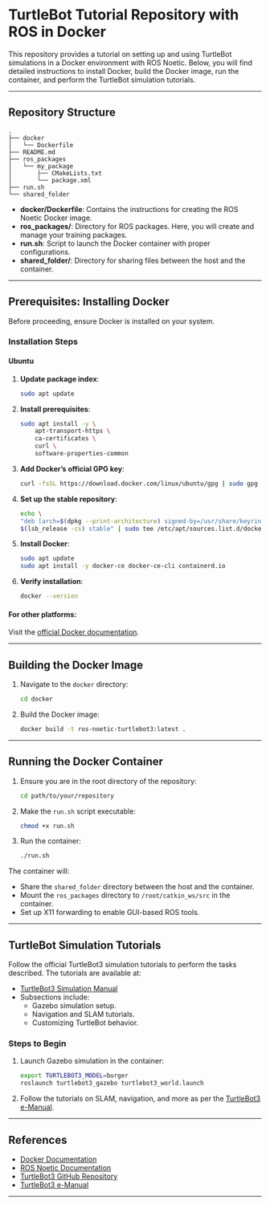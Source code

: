 # TurtleBot Tutorial Repository with ROS in Docker

This repository provides a tutorial on setting up and using TurtleBot simulations in a Docker environment with ROS Noetic. Below, you will find detailed instructions to install Docker, build the Docker image, run the container, and perform the TurtleBot simulation tutorials.

---

## Repository Structure

```plaintext
.
├── docker
│   └── Dockerfile
├── README.md
├── ros_packages
│   └── my_package
│       ├── CMakeLists.txt
│       └── package.xml
├── run.sh
└── shared_folder
```

- **docker/Dockerfile**: Contains the instructions for creating the ROS Noetic Docker image.
- **ros_packages/**: Directory for ROS packages. Here, you will create and manage your training packages.
- **run.sh**: Script to launch the Docker container with proper configurations.
- **shared_folder/**: Directory for sharing files between the host and the container.

---

## Prerequisites: Installing Docker

Before proceeding, ensure Docker is installed on your system.

### Installation Steps

#### Ubuntu
1. **Update package index**:
   ```bash
   sudo apt update
   ```

2. **Install prerequisites**:
   ```bash
   sudo apt install -y \
       apt-transport-https \
       ca-certificates \
       curl \
       software-properties-common
   ```

3. **Add Docker’s official GPG key**:
   ```bash
   curl -fsSL https://download.docker.com/linux/ubuntu/gpg | sudo gpg --dearmor -o /usr/share/keyrings/docker-archive-keyring.gpg
   ```

4. **Set up the stable repository**:
   ```bash
   echo \
   "deb [arch=$(dpkg --print-architecture) signed-by=/usr/share/keyrings/docker-archive-keyring.gpg] https://download.docker.com/linux/ubuntu \
   $(lsb_release -cs) stable" | sudo tee /etc/apt/sources.list.d/docker.list > /dev/null
   ```

5. **Install Docker**:
   ```bash
   sudo apt update
   sudo apt install -y docker-ce docker-ce-cli containerd.io
   ```

6. **Verify installation**:
   ```bash
   docker --version
   ```

#### For other platforms:
Visit the [official Docker documentation](https://docs.docker.com/get-docker/).

---

## Building the Docker Image

1. Navigate to the `docker` directory:
   ```bash
   cd docker
   ```

2. Build the Docker image:
   ```bash
   docker build -t ros-noetic-turtlebot3:latest .
   ```

---

## Running the Docker Container

1. Ensure you are in the root directory of the repository:
   ```bash
   cd path/to/your/repository
   ```

2. Make the `run.sh` script executable:
   ```bash
   chmod +x run.sh
   ```

3. Run the container:
   ```bash
   ./run.sh
   ```

The container will:
- Share the `shared_folder` directory between the host and the container.
- Mount the `ros_packages` directory to `/root/catkin_ws/src` in the container.
- Set up X11 forwarding to enable GUI-based ROS tools.

---

## TurtleBot Simulation Tutorials

Follow the official TurtleBot3 simulation tutorials to perform the tasks described. The tutorials are available at:

- [TurtleBot3 Simulation Manual](https://emanual.robotis.com/docs/en/platform/turtlebot3/simulation/)
- Subsections include:
  - Gazebo simulation setup.
  - Navigation and SLAM tutorials.
  - Customizing TurtleBot behavior.

### Steps to Begin

1. Launch Gazebo simulation in the container:
   ```bash
   export TURTLEBOT3_MODEL=burger
   roslaunch turtlebot3_gazebo turtlebot3_world.launch
   ```

2. Follow the tutorials on SLAM, navigation, and more as per the [TurtleBot3 e-Manual](https://emanual.robotis.com/docs/en/platform/turtlebot3/simulation/).

---

## References

- [Docker Documentation](https://docs.docker.com/)
- [ROS Noetic Documentation](http://wiki.ros.org/noetic)
- [TurtleBot3 GitHub Repository](https://github.com/ROBOTIS-GIT/turtlebot3?tab=readme-ov-file)
- [TurtleBot3 e-Manual](https://emanual.robotis.com/docs/en/platform/turtlebot3/)

---